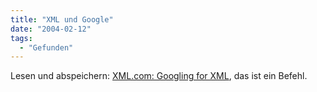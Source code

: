 ```yaml
---
title: "XML und Google"
date: "2004-02-12"
tags:
  - "Gefunden"
---
```


Lesen und abspeichern: [XML.com: Googling for XML](http://www.xml.com/pub/a/2004/02/11/googlexml.html "XML.com: Googling for XML [Feb. 11, 2004]"), das ist ein Befehl.
